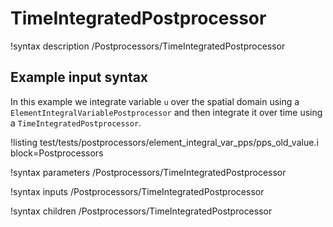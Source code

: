 # TimeIntegratedPostprocessor

!syntax description /Postprocessors/TimeIntegratedPostprocessor

## Example input syntax

In this example we integrate variable `u` over the spatial domain using a `ElementIntegralVariablePostprocessor`
and then integrate it over time using a `TimeIntegratedPostprocessor`.

!listing test/tests/postprocessors/element_integral_var_pps/pps_old_value.i block=Postprocessors

!syntax parameters /Postprocessors/TimeIntegratedPostprocessor

!syntax inputs /Postprocessors/TimeIntegratedPostprocessor

!syntax children /Postprocessors/TimeIntegratedPostprocessor
